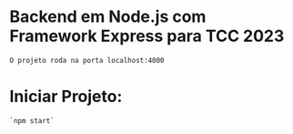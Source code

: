 # Backend em Node.js com Framework Express para TCC 2023
    O projeto roda na porta localhost:4000
    
# Iniciar Projeto:
    `npm start`